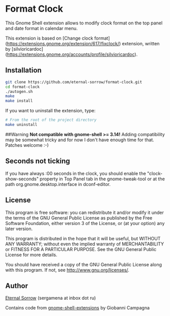 # Format Clock

This Gnome Shell extension allows to modify clock format on the top panel and
date format in calendar menu.

This extension is based on
[Change clock format] (https://extensions.gnome.org/extension/617/fixclock/)
extension, written by
[silvioricardoc] (https://extensions.gnome.org/accounts/profile/silvioricardoc).

## Installation

```sh
git clone https://github.com/eternal-sorrow/format-clock.git
cd format-clock
./autogen.sh
make
make install
```

If you want to uninstall the extension, type:

```sh
# From the root of the project directory
make uninstall
```
##Warning
**Not compatible with gnome-shell >= 3.14!**
Adding compatibility may be somewhat tricky and for now I don't have enough time
for that. Patches welcome :-)

## Seconds not ticking
If you have always :00 seconds in the clock, you should enable the
"clock-show-seconds" property in Top Panel tab in the gnome-tweak-tool or at the
path org.gnome.desktop.interface in dconf-editor.

## License

This program is free software: you can redistribute it and/or modify
it under the terms of the GNU General Public License as published by
the Free Software Foundation, either version 3 of the License, or
(at your option) any later version.

This program is distributed in the hope that it will be useful,
but WITHOUT ANY WARRANTY; without even the implied warranty of
MERCHANTABILITY or FITNESS FOR A PARTICULAR PURPOSE.  See the
GNU General Public License for more details.

You should have received a copy of the GNU General Public License
along with this program.  If not, see http://www.gnu.org/licenses/.

## Author

[Eternal Sorrow](https://github.com/eternal-sorrow) (sergamena at inbox dot ru)

Contains code from
[gnome-shell-extensions](https://git.gnome.org/browse/gnome-shell-extensions/)
by Giobanni Campagna
